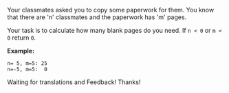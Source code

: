 Your classmates asked you to copy some paperwork for them. You know that there are 'n' classmates and the paperwork has 'm' pages.

Your task is to calculate how many blank pages do you need. If ```n < 0``` or ```m < 0``` return ```0```.

**Example:**
```
n= 5, m=5: 25
n=-5, m=5:  0
```
Waiting for translations and Feedback! Thanks!
